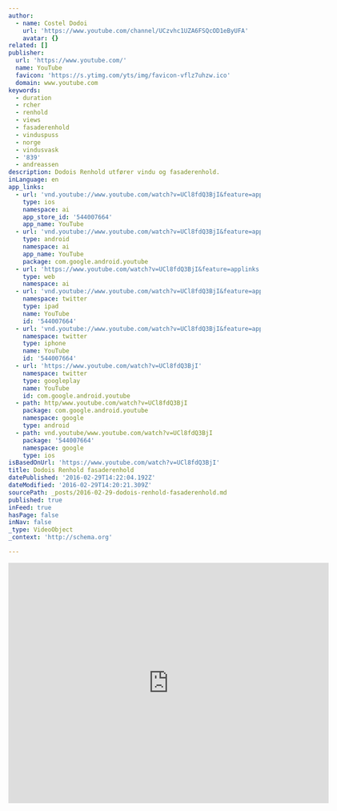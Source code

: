 ```yaml
---
author:
  - name: Costel Dodoi
    url: 'https://www.youtube.com/channel/UCzvhc1UZA6FSQcOD1eByUFA'
    avatar: {}
related: []
publisher:
  url: 'https://www.youtube.com/'
  name: YouTube
  favicon: 'https://s.ytimg.com/yts/img/favicon-vflz7uhzw.ico'
  domain: www.youtube.com
keywords:
  - duration
  - rcher
  - renhold
  - views
  - fasaderenhold
  - vinduspuss
  - norge
  - vindusvask
  - '839'
  - andreassen
description: Dodois Renhold utfører vindu og fasaderenhold.
inLanguage: en
app_links:
  - url: 'vnd.youtube://www.youtube.com/watch?v=UCl8fdQ3BjI&feature=applinks'
    type: ios
    namespace: ai
    app_store_id: '544007664'
    app_name: YouTube
  - url: 'vnd.youtube://www.youtube.com/watch?v=UCl8fdQ3BjI&feature=applinks'
    type: android
    namespace: ai
    app_name: YouTube
    package: com.google.android.youtube
  - url: 'https://www.youtube.com/watch?v=UCl8fdQ3BjI&feature=applinks'
    type: web
    namespace: ai
  - url: 'vnd.youtube://www.youtube.com/watch?v=UCl8fdQ3BjI&feature=applinks'
    namespace: twitter
    type: ipad
    name: YouTube
    id: '544007664'
  - url: 'vnd.youtube://www.youtube.com/watch?v=UCl8fdQ3BjI&feature=applinks'
    namespace: twitter
    type: iphone
    name: YouTube
    id: '544007664'
  - url: 'https://www.youtube.com/watch?v=UCl8fdQ3BjI'
    namespace: twitter
    type: googleplay
    name: YouTube
    id: com.google.android.youtube
  - path: http/www.youtube.com/watch?v=UCl8fdQ3BjI
    package: com.google.android.youtube
    namespace: google
    type: android
  - path: vnd.youtube/www.youtube.com/watch?v=UCl8fdQ3BjI
    package: '544007664'
    namespace: google
    type: ios
isBasedOnUrl: 'https://www.youtube.com/watch?v=UCl8fdQ3BjI'
title: Dodois Renhold fasaderenhold
datePublished: '2016-02-29T14:22:04.192Z'
dateModified: '2016-02-29T14:20:21.309Z'
sourcePath: _posts/2016-02-29-dodois-renhold-fasaderenhold.md
published: true
inFeed: true
hasPage: false
inNav: false
_type: VideoObject
_context: 'http://schema.org'

---
```

<iframe src="https://cdn.embedly.com/widgets/media.html?src=https%3A%2F%2Fwww.youtube.com%2Fembed%2FUCl8fdQ3BjI%3Ffeature%3Doembed&amp;url=https%3A%2F%2Fwww.youtube.com%2Fwatch%3Fv%3DUCl8fdQ3BjI&amp;image=https%3A%2F%2Fi.ytimg.com%2Fvi%2FUCl8fdQ3BjI%2Fhqdefault.jpg&amp;key=b7d04c9b404c499eba89ee7072e1c4f7&amp;type=text%2Fhtml&amp;schema=youtube" width="640" height="480" scrolling="no" frameborder="0" allowfullscreen="allowfullscreen" style=""></iframe>